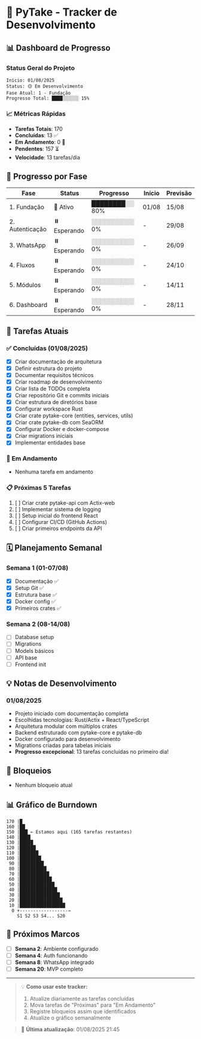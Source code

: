 # 🚀 PyTake - Tracker de Desenvolvimento

## 📊 Dashboard de Progresso

### Status Geral do Projeto
```
Início: 01/08/2025
Status: 🟡 Em Desenvolvimento
Fase Atual: 1 - Fundação
Progresso Total: ████░░░░░░ 15%
```

### 📈 Métricas Rápidas
- **Tarefas Totais**: 170
- **Concluídas**: 13 ✅
- **Em Andamento**: 0 🔄
- **Pendentes**: 157 ⏳
- **Velocidade**: 13 tarefas/dia

## 🎯 Progresso por Fase

| Fase | Status | Progresso | Início | Previsão |
|------|--------|-----------|---------|----------|
| 1. Fundação | 🔄 Ativo | ████████░░ 80% | 01/08 | 15/08 |
| 2. Autenticação | ⏸️ Esperando | ░░░░░░░░░░ 0% | - | 29/08 |
| 3. WhatsApp | ⏸️ Esperando | ░░░░░░░░░░ 0% | - | 26/09 |
| 4. Fluxos | ⏸️ Esperando | ░░░░░░░░░░ 0% | - | 24/10 |
| 5. Módulos | ⏸️ Esperando | ░░░░░░░░░░ 0% | - | 14/11 |
| 6. Dashboard | ⏸️ Esperando | ░░░░░░░░░░ 0% | - | 28/11 |

## 📝 Tarefas Atuais

### ✅ Concluídas (01/08/2025)
- [x] Criar documentação de arquitetura
- [x] Definir estrutura do projeto  
- [x] Documentar requisitos técnicos
- [x] Criar roadmap de desenvolvimento
- [x] Criar lista de TODOs completa
- [x] Criar repositório Git e commits iniciais
- [x] Criar estrutura de diretórios base
- [x] Configurar workspace Rust
- [x] Criar crate pytake-core (entities, services, utils)
- [x] Criar crate pytake-db com SeaORM
- [x] Configurar Docker e docker-compose
- [x] Criar migrations iniciais
- [x] Implementar entidades base

### 🔄 Em Andamento
- Nenhuma tarefa em andamento

### 📋 Próximas 5 Tarefas
1. [ ] Criar crate pytake-api com Actix-web
2. [ ] Implementar sistema de logging
3. [ ] Setup inicial do frontend React
4. [ ] Configurar CI/CD (GitHub Actions)
5. [ ] Criar primeiros endpoints da API

## 🗓️ Planejamento Semanal

### Semana 1 (01-07/08)
- [x] Documentação ✅
- [x] Setup Git ✅
- [x] Estrutura base ✅
- [x] Docker config ✅
- [x] Primeiros crates ✅

### Semana 2 (08-14/08)  
- [ ] Database setup
- [ ] Migrations
- [ ] Models básicos
- [ ] API base
- [ ] Frontend init

## 💡 Notas de Desenvolvimento

### 01/08/2025
- Projeto iniciado com documentação completa
- Escolhidas tecnologias: Rust/Actix + React/TypeScript
- Arquitetura modular com múltiplos crates
- Backend estruturado com pytake-core e pytake-db
- Docker configurado para desenvolvimento
- Migrations criadas para tabelas iniciais
- **Progresso excepcional**: 13 tarefas concluídas no primeiro dia!

## 🚨 Bloqueios
- Nenhum bloqueio atual

## 📊 Gráfico de Burndown
```
170 |█
160 |██
150 |███ ← Estamos aqui (165 tarefas restantes)
140 |████
130 |█████
120 |██████
110 |███████
100 |████████
 90 |█████████
 80 |██████████
 70 |███████████
 60 |████████████
 50 |█████████████
 40 |██████████████
 30 |███████████████
 20 |████████████████
 10 |█████████████████
  0 +------------------→
    S1 S2 S3 S4... S20
```

## 🏁 Próximos Marcos
- [ ] **Semana 2**: Ambiente configurado
- [ ] **Semana 4**: Auth funcionando
- [ ] **Semana 8**: WhatsApp integrado
- [ ] **Semana 20**: MVP completo

---

> 💡 **Como usar este tracker:**
> 1. Atualize diariamente as tarefas concluídas
> 2. Mova tarefas de "Próximas" para "Em Andamento"
> 3. Registre bloqueios assim que identificados
> 4. Atualize o gráfico semanalmente

> 📅 **Última atualização**: 01/08/2025 21:45